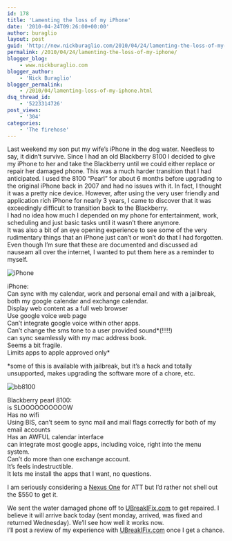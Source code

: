 ```yaml
---
id: 178
title: 'Lamenting the loss of my iPhone'
date: '2010-04-24T09:26:00+00:00'
author: buraglio
layout: post
guid: 'http://new.nickburaglio.com/2010/04/24/lamenting-the-loss-of-my-iphone/'
permalink: /2010/04/24/lamenting-the-loss-of-my-iphone/
blogger_blog:
    - www.nickburaglio.com
blogger_author:
    - 'Nick Buraglio'
blogger_permalink:
    - /2010/04/lamenting-loss-of-my-iphone.html
dsq_thread_id:
    - '5223314726'
post_views:
    - '304'
categories:
    - 'The firehose'
---
```


Last weekend my son put my wife’s iPhone in the dog water. Needless to say, it didn’t survive. Since I had an old Blackberry 8100 I decided to give my iPhone to her and take the Blackberry until we could either replace or repair her damaged phone. This was a much harder transition that I had anticipated. I used the 8100 “Pearl” for about 6 months before upgrading to the original iPhone back in 2007 and had no issues with it. In fact, I thought it was a pretty nice device. However, after using the very user friendly and application rich iPhone for nearly 3 years, I came to discover that it was exceedingly difficult to transition back to the Blackberry.   
I had no idea how much I depended on my phone for entertainment, work, scheduling and just basic tasks until it wasn’t there anymore.   
It was also a bit of an eye opening experience to see some of the very rudimentary things that an iPhone just can’t or won’t do that I had forgotten. Even though I’m sure that these are documented and discussed ad nauseam all over the internet, I wanted to put them here as a reminder to myself.

![iPhone](http://www.slashphone.com/media/data/796/3g-iphone-1.jpg)

iPhone:  
Can sync with my calendar, work and personal email and with a jailbreak, both my google calendar and exchange calendar.   
Display web content as a full web browser  
Use google voice web page  
Can’t integrate google voice within other apps.  
Can’t change the sms tone to a user provided sound\*(!!!!!)  
can sync seamlessly with my mac address book.  
Seems a bit fragile.  
Limits apps to apple approved only\*

\*some of this is available with jailbreak, but it’s a hack and totally unsupported, makes upgrading the software more of a chore, etc.

![bb8100](http://blackberrysync.com/wp-content/uploads/2009/01/blackberry-pearl-8100.jpg)

Blackberry pearl 8100:  
is SLOOOOOOOOOOW  
Has no wifi  
Using BIS, can’t seem to sync mail and mail flags correctly for both of my email accounts   
Has an AWFUL calendar interface  
can integrate most google apps, including voice, right into the menu system.  
Can’t do more than one exchange account.  
It’s feels indestructible.   
It lets me install the apps that I want, no questions.

I am seriously considering a [Nexus One](http://www.google.com/phone) for ATT but I’d rather not shell out the $550 to get it.

We sent the water damaged phone off to [UBreakIFix.com](http://www.ubreakifix.com/) to get repaired. I believe it will arrive back today (sent monday, arrived, was fixed and returned Wednesday). We’ll see how well it works now.   
I’ll post a review of my experience with [UBreakIFix.com](http://www.ubreakifix.com/) once I get a chance.